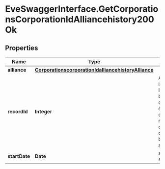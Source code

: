 # EveSwaggerInterface.GetCorporationsCorporationIdAlliancehistory200Ok

## Properties
Name | Type | Description | Notes
------------ | ------------- | ------------- | -------------
**alliance** | [**CorporationscorporationIdalliancehistoryAlliance**](CorporationscorporationIdalliancehistoryAlliance.md) |  | [optional] 
**recordId** | **Integer** | An incrementing ID that can be used to canonically establish order of records in cases where dates may be ambiguous | 
**startDate** | **Date** | start_date string | 


